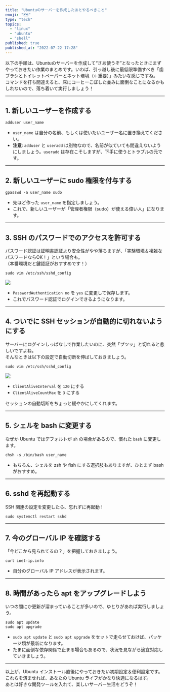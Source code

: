 ```yaml
---
title: "Ubuntuのサーバーを作成したあとやるべきこと"
emoji: "🗺️"
type: "tech"
topics:
  - "linux"
  - "ubuntu"
  - "shell"
published: true
published_at: "2022-07-22 17:28"
---
```


以下の手順は、Ubuntuのサーバーを作成して“さあ使うぞ”となったときにまずやっておきたい作業のまとめです。いわば、引っ越し後に最低限準備すべき「歯ブラシとトイレットペーパーとネット環境（←重要）」みたいな感じですね。  
コマンドを打ち間違えると、床にコーヒーこぼした並みに面倒なことになるかもしれないので、落ち着いて実行しましょう！

---

## 1. 新しいユーザーを作成する

```shell
adduser user_name
```
- `user_name` は自分の名前、もしくは使いたいユーザー名に置き換えてください。  
- **注意**: `adduser` と `useradd` は別物なので、名前が似ていても間違えないようにしましょう。`useradd` は存在こそしますが、下手に使うとトラブルの元です。

---

## 2. 新しいユーザーに sudo 権限を付与する

```shell
gpasswd -a user_name sudo
```
- 先ほど作った `user_name` を指定しましょう。  
- これで、新しいユーザーが「管理者権限（sudo）が使える偉い人」になります。

---

## 3. SSH のパスワードでのアクセスを許可する

パスワード認証は証明書認証より安全性がやや落ちますが、「実験環境＆複雑なパスワードならOK！」という場合も。  
（本番環境だと鍵認証がおすすめです！）

```shell
sudo vim /etc/ssh/sshd_config
```
![](https://storage.googleapis.com/zenn-user-upload/2c775f8916c3-20220722.png)

- `PasswordAuthentication no` を `yes` に変更して保存します。  
- これでパスワード認証でログインできるようになります。

---

## 4. ついでに SSH セッションが自動的に切れないようにする

サーバーにログインしっぱなしで作業したいのに、突然「プツッ」と切れると悲しいですよね。  
そんなときは以下の設定で自動切断を伸ばしておきましょう。

```shell
sudo vim /etc/ssh/sshd_config
```
![](https://storage.googleapis.com/zenn-user-upload/104f84350f00-20220722.png)

- `ClientAliveInterval` を `120` にする  
- `ClientAliveCountMax` を `3` にする  

セッションの自動切断をちょっと緩やかにしてくれます。

---

## 5. シェルを bash に変更する

なぜか Ubuntu ではデフォルトが `sh` の場合があるので、慣れた `bash` に変更します。
```shell
chsh -s /bin/bash user_name
```
- もちろん、シェルを zsh や fish にする選択肢もありますが、ひとまず bash がおすすめ。

---

## 6. sshd を再起動する

SSH 関連の設定を変更したら、忘れずに再起動！
```shell
sudo systemctl restart sshd
```

---

## 7. 今のグローバル IP を確認する

「今どこから見られてるの？」を把握しておきましょう。
```shell
curl inet-ip.info
```
- 自分のグローバル IP アドレスが表示されます。

---

## 8. 時間があったら apt をアップグレードしよう

いつの間にか更新が溜まっていることが多いので、ゆとりがあれば実行しましょう。
```shell
sudo apt update
sudo apt upgrade
```
- `sudo apt update` と `sudo apt upgrade` をセットで走らせておけば、パッケージ類が最新になります。  
- たまに面倒な依存関係で止まる場合もあるので、状況を見ながら適宜対応していきましょう。

---

以上が、Ubuntu インストール直後にやっておきたい初期設定＆便利設定です。  
これらを済ませれば、あなたの Ubuntu ライフがかなり快適になるはず。  
あとは好きな開発ツールを入れて、楽しいサーバー生活をどうぞ！
